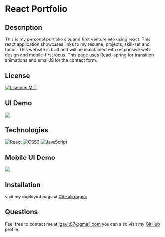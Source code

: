 # React Portfolio

## Description

 This is my personal portfolio site and first venture into using react. This react application showcases links to my resume, projects, skill-set and focus.
  This website is built and will be maintained with responsive web design and mobile-first focus. This page uses React-spring for transition animations and emailJS for the contact form.

## License
[![License: MIT](https://img.shields.io/badge/License-MIT-green.svg)](https://opensource.org/licenses/MIT)


## UI Demo
  ![](demo.gif)


 
  
  ## Technologies
![React](https://img.shields.io/badge/React-20232A?style=for-the-badge&logo=react&logoColor=61DAFB)
![CSS3](https://img.shields.io/badge/css3-%231572B6.svg?style=for-the-badge&logo=css3&logoColor=white)
![JavaScript](https://img.shields.io/badge/javascript-%23323330.svg?style=for-the-badge&logo=javascript&logoColor=%23F7DF1E)


  ## Mobile UI Demo 

![](mobiledemo.gif)


 
  

  ## Installation 
  visit my deployed page at [GitHub pages](https://jgault87.github.io/react-go-to-it/)


  ## Questions 
  
  Feel free to contact me at jgault87@gmail.com 
  you can also visit my [GitHub](https://github.com/jgault87) profile.
  



